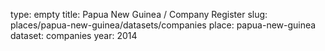 type: empty
title: Papua New Guinea / Company Register
slug: places/papua-new-guinea/datasets/companies
place: papua-new-guinea
dataset: companies
year: 2014
